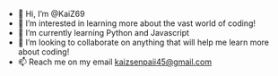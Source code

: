 - 👋 Hi, I’m @KaiZ69
- 👀 I’m interested in learning more about the vast world of coding!
- 🌱 I’m currently learning Python and Javascript
- 💞️ I’m looking to collaborate on anything that will help me learn more about coding!
- 📫 Reach me on my email kaizsenpaii45@gmail.com

<!---
KaiZ69/KaiZ69 is a ✨ special ✨ repository because its `README.md` (this file) appears on your GitHub profile.
You can click the Preview link to take a look at your changes.
--->
